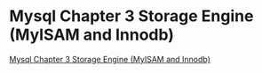 # Mysql Chapter 3 Storage Engine (MyISAM and Innodb)
[Mysql Chapter 3 Storage Engine (MyISAM and Innodb)](https://aiwithcloud.com/2022/09/19/mysql_chapter_3_storage_engine_myisam_and_innodb/)